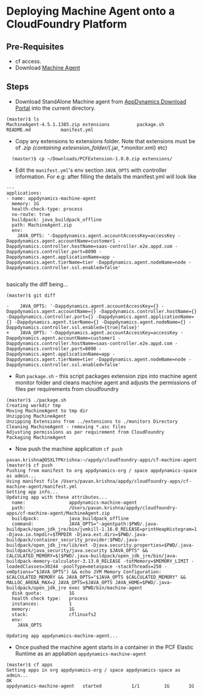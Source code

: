 # Deploying Machine Agent onto a CloudFoundry Platform

## Pre-Requisites

- cf access.
- Download [Machine Agent](https://download.appdynamics.com/download/#version=&apm=machine&os=linux)


## Steps


- Download StandAlone Machine agent from [AppDynamics Download Portal](https://download.appdynamics.com/download/#version=&apm=machine&os=linux) into the current directory. 

```
(master)$ ls
MachineAgent-4.5.1.1385.zip	extensions			package.sh
README.md			manifest.yml

```

- Copy any extensions to extensions folder. Note that extensions must be of *.zip (containing extesnsion_folder/{*.jar, *.monitor.xml} etc) 

```
  (master)$ cp ~/Downloads/PCFExtension-1.0.0.zip extensions/
```


- Edit the `manifest.yml`'s env section `JAVA_OPTS` with controller information. For e.g: after filling the details the manifest.yml will look like 

```
---
applications:
- name: appdynamics-machine-agent
  memory: 1G
  health-check-type: process
  no-route: true
  buildpack: java_buildpack_offline
  path: MachineAgent.zip
  env:
    JAVA_OPTS: '-Dappdynamics.agent.accountAccessKey=accessKey -Dappdynamics.agent.accountName=customer1 -Dappdynamics.controller.hostName=saas-controller.e2e.appd.com -Dappdynamics.controller.port=8090 -Dappdynamics.agent.applicationName=app -Dappdynamics.agent.tierName=tier -Dappdynamics.agent.nodeName=node -Dappdynamics.controller.ssl.enabled=false'


```

basically the diff being...

```
(master)$ git diff

-    JAVA_OPTS: '-Dappdynamics.agent.accountAccessKey={} -Dappdynamics.agent.accountName={} -Dappdynamics.controller.hostName={} -Dappdynamics.controller.port={} -Dappdynamics.agent.applicationName={} -Dappdynamics.agent.tierName={} -Dappdynamics.agent.nodeName={} -Dappdynamics.controller.ssl.enabled={true|false}'
+    JAVA_OPTS: '-Dappdynamics.agent.accountAccessKey=accessKey -Dappdynamics.agent.accountName=customer1 -Dappdynamics.controller.hostName=saas-controller.e2e.appd.com -Dappdynamics.controller.port=8090 -Dappdynamics.agent.applicationName=app -Dappdynamics.agent.tierName=tier -Dappdynamics.agent.nodeName=node -Dappdynamics.controller.ssl.enabled=false'

```



- Run `package.sh` - this script packages extension zips into machine agent monitor folder and cleans machine agent and adjusts the permissions of files per requirements from cloudfoundry

```
(master)$ ./package.sh 
Creating workdir tmp
Moving MachineAgent to tmp dir
Unzipping MachineAgent
Unzipping Extensions from ../extensions to ./monitors Directory
Cleaning MachineAgent - removing *.asc files
Adjusting permissions as per requirement from CloudFoundry
Packaging MachineAgent

```


- Now push the machine application `cf push`

```
pavan.krishna@OSXLTPKrishna:~/appdy/cloudfoundry-apps/cf-machine-agent (master)$ cf push 
Pushing from manifest to org appdynamics-org / space appdynamics-space as admin...
Using manifest file /Users/pavan.krishna/appdy/cloudfoundry-apps/cf-machine-agent/manifest.yml
Getting app info...
Updating app with these attributes...
  name:                appdynamics-machine-agent
  path:                /Users/pavan.krishna/appdy/cloudfoundry-apps/cf-machine-agent/MachineAgent.zip
  buildpack:           java_buildpack_offline
  command:             JAVA_OPTS="-agentpath:$PWD/.java-buildpack/open_jdk_jre/bin/jvmkill-1.16.0_RELEASE=printHeapHistogram=1 -Djava.io.tmpdir=$TMPDIR -Djava.ext.dirs=$PWD/.java-buildpack/container_security_provider:$PWD/.java-buildpack/open_jdk_jre/lib/ext -Djava.security.properties=$PWD/.java-buildpack/java_security/java.security $JAVA_OPTS" && CALCULATED_MEMORY=$($PWD/.java-buildpack/open_jdk_jre/bin/java-buildpack-memory-calculator-3.13.0_RELEASE -totMemory=$MEMORY_LIMIT -loadedClasses=30244 -poolType=metaspace -stackThreads=250 -vmOptions="$JAVA_OPTS") && echo JVM Memory Configuration: $CALCULATED_MEMORY && JAVA_OPTS="$JAVA_OPTS $CALCULATED_MEMORY" && MALLOC_ARENA_MAX=2 JAVA_OPTS=$JAVA_OPTS JAVA_HOME=$PWD/.java-buildpack/open_jdk_jre exec $PWD/bin/machine-agent
  disk quota:          1G
  health check type:   process
  instances:           1
  memory:              1G
  stack:               cflinuxfs2
  env:
    JAVA_OPTS

Updating app appdynamics-machine-agent...

```

- Once pushed the machine agent starts in a container in the PCF Elastic Runtime as an appliation `appdynamics-machine-agent` 

```
(master)$ cf apps
Getting apps in org appdynamics-org / space appdynamics-space as admin...
OK
appdynamics-machine-agent   started           1/1         1G       1G
```

